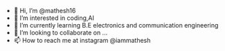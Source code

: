 - 👋 Hi, I’m @mathesh16
- 👀 I’m interested in coding,AI
- 🌱 I’m currently learning B.E electronics and communication engineering
- 💞️ I’m looking to collaborate on ...
- 📫 How to reach me at instagram @iammathesh

<!---
mathesh16/mathesh16 is a ✨ special ✨ repository because its `README.md` (this file) appears on your GitHub profile.
You can click the Preview link to take a look at your changes.
--->
